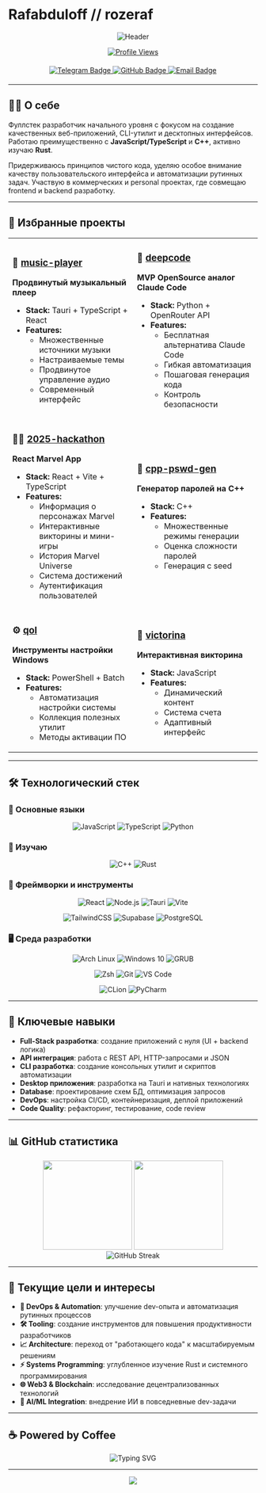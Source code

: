 # Rafabduloff // rozeraf

<div align="center">

![Header](https://readme-typing-svg.herokuapp.com?font=Fira+Code&size=35&duration=4000&pause=1000&color=667EEA&background=00000000&center=true&vCenter=true&multiline=true&width=800&height=120&lines=Full-Stack+Developer;JavaScript+%E2%80%A2+TypeScript+%E2%80%A2+Python+%E2%80%A2+C%2B%2B)

[![Profile Views](https://komarev.com/ghpvc/?username=rafabduloff&style=flat-square&color=blue)](https://github.com/rafabduloff)

<div id="badges" align="center" style="margin: 20px 0;">
  <a href="https://t.me/rozeraf" target="_blank">
    <img src="https://img.shields.io/badge/Telegram-2CA5E0?style=for-the-badge&logo=telegram&logoColor=white" alt="Telegram Badge"/>
  </a>
  <a href="https://github.com/rafabduloff" target="_blank">
    <img src="https://img.shields.io/badge/GitHub-181717?style=for-the-badge&logo=github&logoColor=white" alt="GitHub Badge"/>
  </a>
  <a href="mailto:rafabduloff@gmail.com" target="_blank">
    <img src="https://img.shields.io/badge/Email-D14836?style=for-the-badge&logo=gmail&logoColor=white" alt="Email Badge"/>
  </a>
</div>

</div>

---

## 👨‍💻 О себе

Фуллстек разработчик начального уровня с фокусом на создание качественных веб-приложений, CLI-утилит и десктопных интерфейсов. Работаю преимущественно с **JavaScript/TypeScript** и **C++**, активно изучаю **Rust**. 

Придерживаюсь принципов чистого кода, уделяю особое внимание качеству пользовательского интерфейса и автоматизации рутинных задач. Участвую в коммерческих и personal проектах, где совмещаю frontend и backend разработку.

---

## 🚀 Избранные проекты

<table>
<tr>
<td width="50%">

### 🎵 [music-player](https://github.com/rafabduloff/music-player)
**Продвинутый музыкальный плеер**
- **Stack:** Tauri + TypeScript + React
- **Features:** 
  - Множественные источники музыки
  - Настраиваемые темы
  - Продвинутое управление аудио
  - Современный интерфейс

</td>
<td width="50%">

### 🤖 [deepcode](https://github.com/rafabduloff/deepcode)
**MVP OpenSource аналог Claude Code**
- **Stack:** Python + OpenRouter API
- **Features:**
  - Бесплатная альтернатива Claude Code
  - Гибкая автоматизация
  - Пошаговая генерация кода
  - Контроль безопасности

</td>
</tr>
<tr>
<td width="50%">

### 🦸‍♂️ [2025-hackathon](https://github.com/rafabduloff/2025-hackathon)
**React Marvel App**
- **Stack:** React + Vite + TypeScript
- **Features:**
  - Информация о персонажах Marvel
  - Интерактивные викторины и мини-игры
  - История Marvel Universe
  - Система достижений
  - Аутентификация пользователей

</td>
<td width="50%">

### 🔐 [cpp-pswd-gen](https://github.com/rafabduloff/cpp-pswd-gen)
**Генератор паролей на C++**
- **Stack:** C++
- **Features:**
  - Множественные режимы генерации
  - Оценка сложности паролей
  - Генерация с seed

</td>
</tr>
<tr>
<td width="50%">

### ⚙️ [qol](https://github.com/rafabduloff/qol)
**Инструменты настройки Windows**
- **Stack:** PowerShell + Batch
- **Features:**
  - Автоматизация настройки системы
  - Коллекция полезных утилит
  - Методы активации ПО

</td>
<td width="50%">

### 🎲 [victorina](https://github.com/rafabduloff/victorina)
**Интерактивная викторина**
- **Stack:** JavaScript
- **Features:**
  - Динамический контент
  - Система счета
  - Адаптивный интерфейс

</td>
</tr>
</table>

---

## 🛠️ Технологический стек

### 💪 Основные языки
<div align="center">

![JavaScript](https://img.shields.io/badge/JavaScript-F7DF1E?style=for-the-badge&logo=javascript&logoColor=black)
![TypeScript](https://img.shields.io/badge/TypeScript-007ACC?style=for-the-badge&logo=typescript&logoColor=white)
![Python](https://img.shields.io/badge/Python-3776AB?style=for-the-badge&logo=python&logoColor=white)

</div>

### 🌱 Изучаю
<div align="center">

![C++](https://img.shields.io/badge/C++-00599C?style=for-the-badge&logo=cplusplus&logoColor=white)
![Rust](https://img.shields.io/badge/Rust-000000?style=for-the-badge&logo=rust&logoColor=white)

</div>

### 🔧 Фреймворки и инструменты
<div align="center">

![React](https://img.shields.io/badge/React-20232A?style=for-the-badge&logo=react&logoColor=61DAFB)
![Node.js](https://img.shields.io/badge/Node.js-43853D?style=for-the-badge&logo=node.js&logoColor=white)
![Tauri](https://img.shields.io/badge/Tauri-24C8D8?style=for-the-badge&logo=tauri&logoColor=white)
![Vite](https://img.shields.io/badge/Vite-646CFF?style=for-the-badge&logo=vite&logoColor=white)

![TailwindCSS](https://img.shields.io/badge/Tailwind_CSS-38B2AC?style=for-the-badge&logo=tailwind-css&logoColor=white)
![Supabase](https://img.shields.io/badge/Supabase-3FCF8E?style=for-the-badge&logo=supabase&logoColor=white)
![PostgreSQL](https://img.shields.io/badge/PostgreSQL-316192?style=for-the-badge&logo=postgresql&logoColor=white)

</div>

### 🖥️ Среда разработки
<div align="center">

![Arch Linux](https://img.shields.io/badge/Arch_Linux-1793D1?style=for-the-badge&logo=arch-linux&logoColor=white)
![Windows 10](https://img.shields.io/badge/Windows_10-0078D6?style=for-the-badge&logo=windows&logoColor=white)
![GRUB](https://img.shields.io/badge/GRUB-8E8E8E?style=for-the-badge&logo=gnu&logoColor=white)

![Zsh](https://img.shields.io/badge/Zsh-89e051?style=for-the-badge&logo=gnu-bash&logoColor=black)
![Git](https://img.shields.io/badge/Git-F05032?style=for-the-badge&logo=git&logoColor=white)
![VS Code](https://img.shields.io/badge/VS_Code-007ACC?style=for-the-badge&logo=visual-studio-code&logoColor=white)

![CLion](https://img.shields.io/badge/CLion-000000?style=for-the-badge&logo=clion&logoColor=white)
![PyCharm](https://img.shields.io/badge/PyCharm-000000?style=for-the-badge&logo=pycharm&logoColor=white)

</div>

---

## 💼 Ключевые навыки

- **Full-Stack разработка**: создание приложений с нуля (UI + backend логика)
- **API интеграция**: работа с REST API, HTTP-запросами и JSON
- **CLI разработка**: создание консольных утилит и скриптов автоматизации
- **Desktop приложения**: разработка на Tauri и нативных технологиях
- **Database**: проектирование схем БД, оптимизация запросов
- **DevOps**: настройка CI/CD, контейнеризация, деплой приложений
- **Code Quality**: рефакторинг, тестирование, code review

---

## 📊 GitHub статистика

<div align="center">
  <img height="180em" src="https://github-readme-stats.vercel.app/api?username=rafabduloff&show_icons=true&theme=tokyonight&include_all_commits=true&count_private=true&hide_border=true"/>
  <img height="180em" src="https://github-readme-stats.vercel.app/api/top-langs/?username=rafabduloff&layout=compact&theme=tokyonight&hide_border=true"/>
</div>

<div align="center">
  <img src="https://github-readme-streak-stats.herokuapp.com/?user=rafabduloff&theme=tokyonight&hide_border=true" alt="GitHub Streak"/>
</div>

---

## 🎯 Текущие цели и интересы

- **🔄 DevOps & Automation**: улучшение dev-опыта и автоматизация рутинных процессов
- **🛠️ Tooling**: создание инструментов для повышения продуктивности разработчиков
- **📈 Architecture**: переход от "работающего кода" к масштабируемым решениям
- **⚡ Systems Programming**: углубленное изучение Rust и системного программирования
- **🌐 Web3 & Blockchain**: исследование децентрализованных технологий
- **🤖 AI/ML Integration**: внедрение ИИ в повседневные dev-задачи

---

## ☕ Powered by Coffee

<div align="center">
  <img src="https://readme-typing-svg.herokuapp.com?font=Fira+Code&pause=1000&color=F7931E&center=true&vCenter=true&width=435&lines=console.log('Coding+with+%E2%98%95');while(coffee)+%7B+code()+%7D;System.out.println(%22Java+%2B+Coffee%22);" alt="Typing SVG" />
</div>

---

<div align="center">
  <img src="https://capsule-render.vercel.app/api?type=waving&color=gradient&height=100&section=footer&animation=fadeIn"/>
</div>
